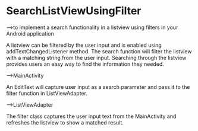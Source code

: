 # SearchListViewUsingFilter

-->to implement a search functionality in a listview using filters in your Android application


A listview can be filtered by the user input and is enabled using addTextChangedListener method. 
The search function will filter the listview with a matching string from the user input.
Searching through the listview provides users an easy way to find the information they needed.

-->MainActivity

 An EditText will capture user input as a search parameter and pass it to the filter function in ListViewAdapter.
 
 
 -->ListViewAdapter
 
 The filter class captures the user input text from the MainActivity and refreshes the listview to show a matched result.
